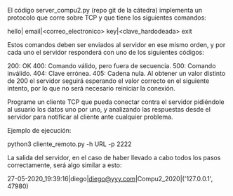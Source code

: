 El código server_compu2.py (repo git de la cátedra) implementa un protocolo que corre sobre TCP y que tiene los siguientes comandos:

hello|<nombre>
email|<correo_electronico>
key|<clave_hardodeada>
exit

Estos comandos deben ser enviados al servidor en ese mismo orden, y por cada uno el servidor responderá con uno de los siguientes códigos:

200: OK
400: Comando válido, pero fuera de secuencia.
500: Comando inválido.
404: Clave errónea.
405: Cadena nula.
Al obtener un valor distinto de 200 el servidor seguirá esperando el valor correcto en el siguiente intento, por lo que no será necesario reiniciar la conexión.

Programe un cliente TCP que pueda conectar contra el servidor pidiéndole al usuario los datos uno por uno, y analizando las respuestas desde el servidor para notificar al cliente ante cualquier problema.

Ejemplo de ejecución:

python3 cliente_remoto.py -h URL -p 2222

La salida del servidor, en el caso de haber llevado a cabo todos los pasos correctamente, será algo similar a esto:

27-05-2020_19:39:16|diego|diego@yyy.com|Compu2_2020|('127.0.0.1', 47980)

